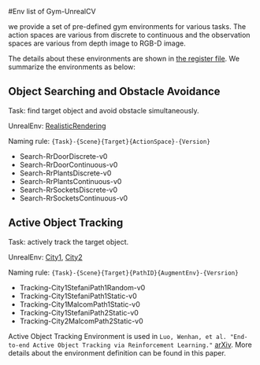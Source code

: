 #Env list of Gym-UnrealCV

we provide a set of pre-defined gym environments for various tasks.
The action spaces are various from discrete to continuous and the observation spaces are various from depth image to RGB-D image.

The details about these environments are shown in [the register file](../gym_unrealcv/__init__.py). We summarize the environments as below:

## Object Searching and Obstacle Avoidance
Task: find target object and avoid obstacle simultaneously.

UnrealEnv: [RealisticRendering](https://s3-us-west-1.amazonaws.com/unreal-rl/RealisticRendering_RL_3.10.zip)

Naming rule: `{Task}-{Scene}{Target}{ActionSpace}-{Version}`

- Search-RrDoorDiscrete-v0
- Search-RrDoorContinuous-v0
- Search-RrPlantsDiscrete-v0
- Search-RrPlantsContinuous-v0
- Search-RrSocketsDiscrete-v0
- Search-RrSocketsContinuous-v0

## Active Object Tracking
Task: actively track the target object.

UnrealEnv: [City1](https://s3-us-west-1.amazonaws.com/unreal-rl/SplineCharacterF.zip), [City2](https://s3-us-west-1.amazonaws.com/unreal-rl/SplineCharacterA.zip)

Naming rule: `{Task}-{Scene}{Target}{PathID}{AugmentEnv}-{Versrion}`

- Tracking-City1StefaniPath1Random-v0 
- Tracking-City1StefaniPath1Static-v0 
- Tracking-City1MalcomPath1Static-v0 
- Tracking-City1StefaniPath2Static-v0 
- Tracking-City2MalcomPath2Static-v0

Active Object Tracking Environment is used in 
`Luo, Wenhan, et al. "End-to-end Active Object Tracking via Reinforcement Learning."` [arXiv](https://arxiv.org/abs/1705.10561).
More details about the environment definition can be found in this paper.



